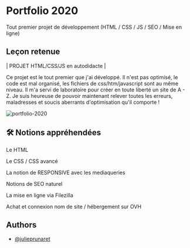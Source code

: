 
# Portfolio 2020

Tout premier projet de développement (HTML / CSS / JS / SEO / Mise en ligne)
## Leçon retenue

  | PROJET HTML/CSS/JS en autodidacte | 
  
Ce projet est le tout premier que j'ai développé.
Il n'est pas optimisé, le code est mal organisé, les fichiers de css/htm/javascript sont au même niveau.
Il m'a servi de laboratoire pour créer en toute liberté un site de A - Z.
Je suis heureuse de pouvoir maintenant relever toutes les erreurs, maladresses et soucis aberrants d'optimisation qu'il comporte !

![portfolio-2020](https://user-images.githubusercontent.com/87066549/162748473-f7b7194d-30af-40d8-825c-98e5ae539db8.png)

## 🛠 Notions appréhendées

Le HTML

Le CSS / CSS avancé

La notion de RESPONSIVE avec les mediaqueries

Notions de SEO naturel

La mise en ligne via Filezilla

Achat et connexion nom de site / hébergement sur OVH
## Authors

- [@julieprunaret](https://www.github.com/julieprunaret)

